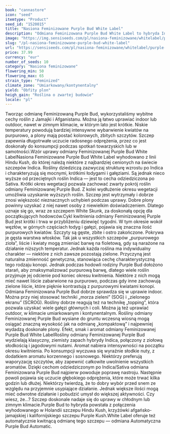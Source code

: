 ```yaml
---
book: "cannastore"
icon: "seed"
itemtype: "Product"
seed_id: "1520015"
title: "Nasiona Feminizowane Purple Bud White Label"
description: "Odmiana Feminizowana Purple Bud White Label to hybryda Indica/Sativa. Odznacza się purpurową barwą i obfitymi plonami. Ma intensywny, odprężający efekt."
image: "https://img.sensiseeds.com/pl/nasiona-feminizowane/whitelabel/purple-bud-image.png"
slug: "/pl-nasiona-feminizowane-purple-bud-white-label"
url: "https://sensiseeds.com/pl/nasiona-feminizowane/whitelabel/purple-bud?a_aid=cannastore"
price: 37.99
currency: "eur"
number_of_seeds: 10
category: "Nasiona feminizowane"
flowering_min: 50
flowering_max: 65
strain_type: "Feminized"
climate_zone: "Umiarkowany/kontynentalny"
yield: "Obfity plon"
heigh_gain: "Roślina o zwartej budowie"
locale: "pl"
---
```

Tworząc odmianę Feminizowaną Purple Bud, wykorzystaliśmy wybitne cechy roślin z Jamajki i Afganistanu. Można ją łatwo uprawiać indoor lub outdoor, nawet w zimnym klimacie, w którym lato jest krótkie. Niskie temperatury powodują bardziej intensywne wybarwienie kwiatów na purpurowo, a plony mają postać kolorowych, zbitych szczytów. Szczep zapewnia długotrwałe uczucie radosnego odprężenia, przez co jest doskonały do konsumpcji podczas spotkań towarzyskich lub w samotności.Wzór uprawy odmiany Feminizowanej Purple Bud White LabelNasiona Feminizowane Purple Bud White Label wyhodowano z linii Hindu Kush, do której należą niektóre z najbardziej cenionych na świecie szczepów Indica. Rośliny dziedziczą zazwyczaj strukturę wzrostu po Indica i charakteryzują się mocnymi, krótkimi łodygami i gałęziami. Są jednak nieco wyższe od przeciętnych roślin Indica — jest to cecha odziedziczona po Sativa. Krótki okres wegetacji pozwala zachować zwarty pokrój roślin odmiany Feminizowanej Purple Bud. Z kolei wydłużenie okresu wegetacji umożliwia uzyskanie wyższych roślin. Szczep jest wytrzymały i dobrze znosi większość nieznacznych uchybień podczas uprawy. Dobre plony powinny uzyskać z niej nawet osoby z niewielkim doświadczeniem. Dlatego uznaje się go, wraz ze szczepem White Skunk, za doskonałą opcję dla początkujących hodowców.Cykl kwitnienia odmiany Feminizowanej Purple Bud jest krótki i trwa w przybliżeniu dziewięć tygodni. W tym okresie wokół węzłów, w górnych częściach łodyg i gałęzi, pojawia się znaczna ilość purpurowych kwiatów. Szczyty są gęste, zbite i ostro zakończone. Pokrywa je gęsta warstwa włosków. Tak jak u wszystkich szczepów „purpurowego zioła”, liście i kwiaty mogą zmieniać barwę na fioletową, gdy są narażone na działanie niższych temperatur. Jednak każda roślina ma indywidualny charakter — niektóre z nich zawsze pozostają zielone. Przyczyną jest naturalna zmienność genetyczna, stanowiąca cechę charakterystyczną tego rodzaju konopi. Jednak podczas hodowli rodziny Purple Bud dołożono starań, aby zmaksymalizować purpurową barwę, dlatego wiele roślin przyjmuje jej odcienie pod koniec okresu kwitnienia. Niektóre z nich mogą mieć nawet liście zabarwione na purpurowo, podczas gdy inne zachowują zielone liście, które pięknie kontrastują z purpurowymi kwiatami konopi. Odmiana Feminizowana Purple Bud dobrze sprawdza się w uprawie indoor. Można przy niej stosować techniki „morza zieleni” (SOG) i „zielonego ekranu” (SCROG). Rośliny dobrze reagują też na technikę „topping”, która pozwala uzyskać wiele gałęzi głównych i coli. Można ją też uprawiać outdoor, w klimacie umiarkowanym i kontynentalnym. Rośliny odmiany Feminizowanej Purple Bud wysiane do gruntu wczesną wiosną mogą osiągać znaczną wysokość jak na odmianę „kompaktową” i najpewniej wydadzą doskonałe plony. Efekt, smak i aromat odmiany Feminizowanej Purple Bud White LabelRośliny odmiany Feminizowanej Purple Bud wydzielają klasyczny, ziemisty zapach hybrydy Indica, połączony z ziołową słodkością i jagodowymi nutami. Aromat nabiera intensywności na początku okresu kwitnienia. Po konsumpcji wyczuwa się wyraźnie słodkie nuty, z dodatkiem aromatu korzennego i sosnowego. Niektórzy preferują waporyzację szczytów, aby zapewnić całkowite uwolnienie wszystkich aromatów. Dzięki cechom odziedziczonym po Indica/Sativa odmiana Feminizowana Purple Bud najpierw powoduje poprawę nastroju. Następnie powoli pojawia się uczucie głębokiego odprężenia, które może trwać kilka godzin lub dłużej. Niektórzy twierdzą, że to dobry wybór przed snem ze względu na przyjemnie usypiające działanie. Jednak większe ilości mogą mieć odwrotne działanie i pobudzić umysł do większej aktywności. Czy wiesz, że…? Szczep doskonale nadaje się do uprawy w chłodnym lub zimnym klimacie.Purple Bud to hybryda powstała z połączenia wyhodowanego w Holandii szczepu Hindu Kush, krzyżówki afgańsko-jamajskiej i kalifornijskiego szczepu Purple Kush.White Label oferuje też automatycznie kwitnącą odmianę tego szczepu — odmiana Automatyczna Purple Bud Automatic.
